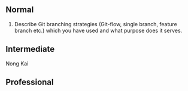## Normal
1.  Describe Git branching strategies (Git-flow, single branch, feature branch etc.) which you have used and what purpose does it serves.

## Intermediate
Nong Kai
## Professional
